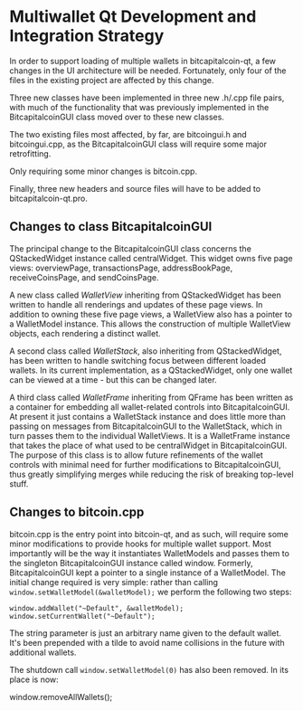 Multiwallet Qt Development and Integration Strategy
===================================================

In order to support loading of multiple wallets in bitcapitalcoin-qt, a few changes in the UI architecture will be needed.
Fortunately, only four of the files in the existing project are affected by this change.

Three new classes have been implemented in three new .h/.cpp file pairs, with much of the functionality that was previously
implemented in the BitcapitalcoinGUI class moved over to these new classes.

The two existing files most affected, by far, are bitcoingui.h and bitcoingui.cpp, as the BitcapitalcoinGUI class will require
some major retrofitting.

Only requiring some minor changes is bitcoin.cpp.

Finally, three new headers and source files will have to be added to bitcapitalcoin-qt.pro.

Changes to class BitcapitalcoinGUI
---------------------------
The principal change to the BitcapitalcoinGUI class concerns the QStackedWidget instance called centralWidget.
This widget owns five page views: overviewPage, transactionsPage, addressBookPage, receiveCoinsPage, and sendCoinsPage.

A new class called *WalletView* inheriting from QStackedWidget has been written to handle all renderings and updates of
these page views. In addition to owning these five page views, a WalletView also has a pointer to a WalletModel instance.
This allows the construction of multiple WalletView objects, each rendering a distinct wallet.

A second class called *WalletStack*, also inheriting from QStackedWidget, has been written to handle switching focus between
different loaded wallets. In its current implementation, as a QStackedWidget, only one wallet can be viewed at a time -
but this can be changed later.

A third class called *WalletFrame* inheriting from QFrame has been written as a container for embedding all wallet-related
controls into BitcapitalcoinGUI. At present it just contains a WalletStack instance and does little more than passing on messages
from BitcapitalcoinGUI to the WalletStack, which in turn passes them to the individual WalletViews. It is a WalletFrame instance
that takes the place of what used to be centralWidget in BitcapitalcoinGUI. The purpose of this class is to allow future
refinements of the wallet controls with minimal need for further modifications to BitcapitalcoinGUI, thus greatly simplifying
merges while reducing the risk of breaking top-level stuff.

Changes to bitcoin.cpp
----------------------
bitcoin.cpp is the entry point into bitcoin-qt, and as such, will require some minor modifications to provide hooks for
multiple wallet support. Most importantly will be the way it instantiates WalletModels and passes them to the
singleton BitcapitalcoinGUI instance called window. Formerly, BitcapitalcoinGUI kept a pointer to a single instance of a WalletModel.
The initial change required is very simple: rather than calling `window.setWalletModel(&walletModel);` we perform the
following two steps:

	window.addWallet("~Default", &walletModel);
	window.setCurrentWallet("~Default");

The string parameter is just an arbitrary name given to the default wallet. It's been prepended with a tilde to avoid name collisions in the future with additional wallets.

The shutdown call `window.setWalletModel(0)` has also been removed. In its place is now:

window.removeAllWallets();
